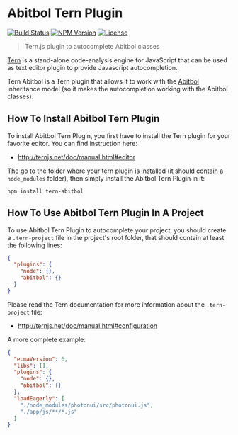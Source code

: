 # Abitbol Tern Plugin

[![Build Status](https://travis-ci.org/flozz/tern-abitbol.svg?branch=master)](https://travis-ci.org/flozz/tern-abitbol)
[![NPM Version](http://img.shields.io/npm/v/tern-abitbol.svg?style=flat)](https://www.npmjs.com/package/tern-abitbol)
[![License](http://img.shields.io/npm/l/tern-abitbol.svg?style=flat)](https://github.com/flozz/tern-abitbol/blob/master/LICENSE)

> Tern.js plugin to autocomplete Abitbol classes

[Tern][tern] is a stand-alone code-analysis engine for JavaScript that can be used as
text editor plugin to provide Javascript autocompletion.

Tern Abitbol is a Tern plugin that allows it to work with the
[Abitbol][abitbol] inheritance model (so it makes the autocompletion working
with the Abitbol classes).


## How To Install Abitbol Tern Plugin

To install Abitbol Tern Plugin, you first have to install the Tern plugin for
your favorite editor. You can find instruction here:

* http://ternjs.net/doc/manual.html#editor

The go to the folder where your tern plugin is installed (it should contain a `node_modules` folder), then simply install the Abitbol Tern Plugin in it:

    npm install tern-abitbol


## How To Use Abitbol Tern Plugin In A Project

To use Abitbol Tern Plugin to autocomplete your project, you should create
a `.tern-project` file in the project's root folder, that should contain at
least the following lines:

```json
{
  "plugins": {
    "node": {},
    "abitbol": {}
  }
}
```

Please read the Tern documentation for more information about the
`.tern-project` file:

* http://ternjs.net/doc/manual.html#configuration

A more complete example:

```json
{
  "ecmaVersion": 6,
  "libs": [],
  "plugins": {
    "node": {},
    "abitbol": {}
  },
  "loadEagerly": [
    "./node_modules/photonui/src/photonui.js",
    "./app/js/**/*.js"
  ]
}
```


[tern]: http://ternjs.net/
[abitbol]: https://github.com/wanadev/abitbol/
